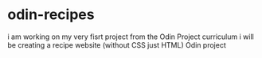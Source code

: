 # odin-recipes
 i am working on my very fisrt project from the Odin Project curriculum
 i will be creating a recipe website (without CSS just HTML)
 Odin project